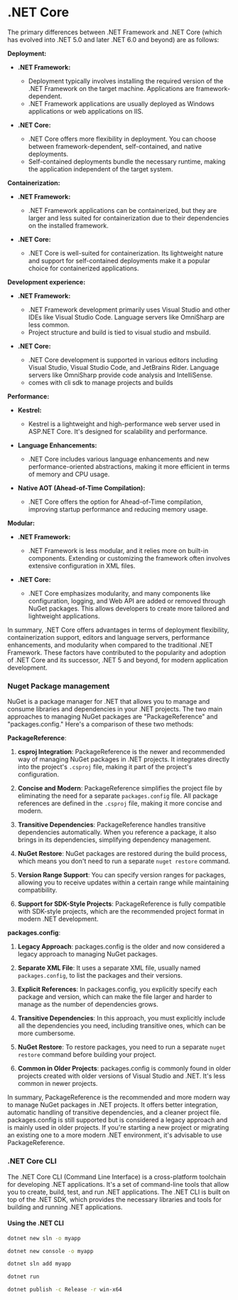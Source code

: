 # .NET Core

The primary differences between .NET Framework and .NET Core (which has evolved into .NET 5.0 and later .NET 6.0 and beyond) are as follows:

**Deployment:**

- **.NET Framework:**
  - Deployment typically involves installing the required version of the .NET Framework on the target machine. Applications are framework-dependent.
  - .NET Framework applications are usually deployed as Windows applications or web applications on IIS.

- **.NET Core:**
  - .NET Core offers more flexibility in deployment. You can choose between framework-dependent, self-contained, and native deployments.
  - Self-contained deployments bundle the necessary runtime, making the application independent of the target system.

**Containerization:**

- **.NET Framework:**
  - .NET Framework applications can be containerized, but they are larger and less suited for containerization due to their dependencies on the installed framework.

- **.NET Core:**
  - .NET Core is well-suited for containerization. Its lightweight nature and support for self-contained deployments make it a popular choice for containerized applications.

**Development experience:**

- **.NET Framework:**
  - .NET Framework development primarily uses Visual Studio and other IDEs like Visual Studio Code. Language servers like OmniSharp are less common.
  - Project structure and build is tied to visual studio and msbuild.

- **.NET Core:**
  - .NET Core development is supported in various editors including Visual Studio, Visual Studio Code, and JetBrains Rider. Language servers like OmniSharp provide code analysis and IntelliSense.
  - comes with cli sdk to manage projects and builds

**Performance:**

- **Kestrel:**
  - Kestrel is a lightweight and high-performance web server used in ASP.NET Core. It's designed for scalability and performance.

- **Language Enhancements:**
  - .NET Core includes various language enhancements and new performance-oriented abstractions, making it more efficient in terms of memory and CPU usage.

- **Native AOT (Ahead-of-Time Compilation):**
  - .NET Core offers the option for Ahead-of-Time compilation, improving startup performance and reducing memory usage.

**Modular:**

- **.NET Framework:**
  - .NET Framework is less modular, and it relies more on built-in components. Extending or customizing the framework often involves extensive configuration in XML files.

- **.NET Core:**
  - .NET Core emphasizes modularity, and many components like configuration, logging, and Web API are added or removed through NuGet packages. This allows developers to create more tailored and lightweight applications.

In summary, .NET Core offers advantages in terms of deployment flexibility, containerization support, editors and language servers, performance enhancements, and modularity when compared to the traditional .NET Framework. These factors have contributed to the popularity and adoption of .NET Core and its successor, .NET 5 and beyond, for modern application development.


### Nuget Package management
NuGet is a package manager for .NET that allows you to manage and consume libraries and dependencies in your .NET projects. The two main approaches to managing NuGet packages are "PackageReference" and "packages.config." Here's a comparison of these two methods:

**PackageReference**:

1. **csproj Integration**: PackageReference is the newer and recommended way of managing NuGet packages in .NET projects. It integrates directly into the project's `.csproj` file, making it part of the project's configuration.

2. **Concise and Modern**: PackageReference simplifies the project file by eliminating the need for a separate `packages.config` file. All package references are defined in the `.csproj` file, making it more concise and modern.

3. **Transitive Dependencies**: PackageReference handles transitive dependencies automatically. When you reference a package, it also brings in its dependencies, simplifying dependency management.

4. **NuGet Restore**: NuGet packages are restored during the build process, which means you don't need to run a separate `nuget restore` command.

5. **Version Range Support**: You can specify version ranges for packages, allowing you to receive updates within a certain range while maintaining compatibility.

6. **Support for SDK-Style Projects**: PackageReference is fully compatible with SDK-style projects, which are the recommended project format in modern .NET development.

**packages.config**:

1. **Legacy Approach**: packages.config is the older and now considered a legacy approach to managing NuGet packages.

2. **Separate XML File**: It uses a separate XML file, usually named `packages.config`, to list the packages and their versions.

3. **Explicit References**: In packages.config, you explicitly specify each package and version, which can make the file larger and harder to manage as the number of dependencies grows.

4. **Transitive Dependencies**: In this approach, you must explicitly include all the dependencies you need, including transitive ones, which can be more cumbersome.

5. **NuGet Restore**: To restore packages, you need to run a separate `nuget restore` command before building your project.

6. **Common in Older Projects**: packages.config is commonly found in older projects created with older versions of Visual Studio and .NET. It's less common in newer projects.

In summary, PackageReference is the recommended and more modern way to manage NuGet packages in .NET projects. It offers better integration, automatic handling of transitive dependencies, and a cleaner project file. packages.config is still supported but is considered a legacy approach and is mainly used in older projects. If you're starting a new project or migrating an existing one to a more modern .NET environment, it's advisable to use PackageReference.


### .NET Core CLI

The .NET Core CLI (Command Line Interface) is a cross-platform toolchain for developing .NET applications. It's a set of command-line tools that allow you to create, build, test, and run .NET applications. The .NET CLI is built on top of the .NET SDK, which provides the necessary libraries and tools for building and running .NET applications.

#### Using the .NET CLI

```bash
dotnet new sln -o myapp

dotnet new console -o myapp

dotnet sln add myapp

dotnet run

dotnet publish -c Release -r win-x64

```